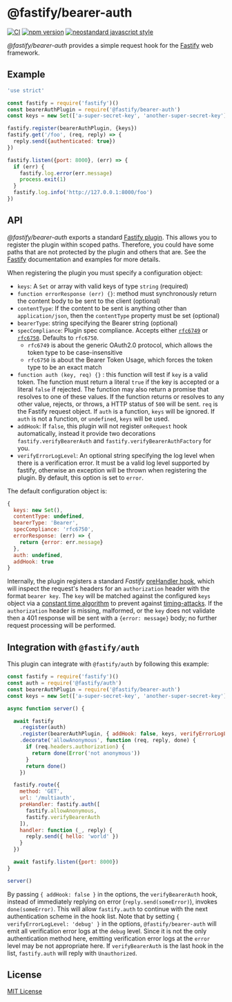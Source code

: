 # @fastify/bearer-auth

[![CI](https://github.com/fastify/fastify-bearer-auth/actions/workflows/ci.yml/badge.svg?branch=master)](https://github.com/fastify/fastify-bearer-auth/actions/workflows/ci.yml)
[![npm version](https://img.shields.io/npm/v/@fastify/bearer-auth)](https://www.npmjs.com/package/@fastify/bearer-auth)
[![neostandard javascript style](https://img.shields.io/badge/code_style-neostandard-brightgreen?style=flat)](https://github.com/neostandard/neostandard)

*@fastify/bearer-auth* provides a simple request hook for the [Fastify][fastify]
web framework.

[fastify]: https://fastify.dev/

## Example

```js
'use strict'

const fastify = require('fastify')()
const bearerAuthPlugin = require('@fastify/bearer-auth')
const keys = new Set(['a-super-secret-key', 'another-super-secret-key'])

fastify.register(bearerAuthPlugin, {keys})
fastify.get('/foo', (req, reply) => {
  reply.send({authenticated: true})
})

fastify.listen({port: 8000}, (err) => {
  if (err) {
    fastify.log.error(err.message)
    process.exit(1)
  }
  fastify.log.info('http://127.0.0.1:8000/foo')
})
```

## API

*@fastify/bearer-auth* exports a standard [Fastify plugin](https://github.com/fastify/fastify-plugin). This allows
you to register the plugin within scoped paths. Therefore, you could have some
paths that are not protected by the plugin and others that are. See the [Fastify](https://fastify.dev/docs/latest)
documentation and examples for more details.

When registering the plugin you must specify a configuration object:

* `keys`: A `Set` or array with valid keys of type `string` (required)
* `function errorResponse (err) {}`: method must synchronously return the content body to be
sent to the client (optional)
* `contentType`: If the content to be sent is anything other than
`application/json`, then the `contentType` property must be set (optional)
* `bearerType`: string specifying the Bearer string (optional)
* `specCompliance`:
Plugin spec compliance. Accepts either
[`rfc6749`](https://datatracker.ietf.org/doc/html/rfc6749) or
[`rfc6750`](https://datatracker.ietf.org/doc/html/rfc6750).
Defaults to `rfc6750`.
  * `rfc6749` is about the generic OAuth2.0 protocol, which allows the token type to be case-insensitive
  * `rfc6750` is about the Bearer Token Usage, which forces the token type to be an exact match
* `function auth (key, req) {}` : this function will test if `key` is a valid token.
   The function must return a literal `true` if the key is accepted or a literal
   `false` if rejected. The function may also return a promise that resolves to
   one of these values. If the function returns or resolves to any other value,
   rejects, or throws, a HTTP status of `500` will be sent. `req` is the Fastify
   request object. If `auth` is a function, `keys` will be ignored. If `auth` is
   not a function, or `undefined`, `keys` will be used.
* `addHook`: If `false`, this plugin will not register `onRequest` hook automatically,
   instead it provide two decorations `fastify.verifyBearerAuth` and
   `fastify.verifyBearerAuthFactory` for you.
* `verifyErrorLogLevel`: An optional string specifying the log level when there is a verification error.
   It must be a valid log level supported by fastify, otherwise an exception will be thrown
   when registering the plugin. By default, this option is set to `error`.

The default configuration object is:

  ```js
  {
    keys: new Set(),
    contentType: undefined,
    bearerType: 'Bearer',
    specCompliance: 'rfc6750',
    errorResponse: (err) => {
      return {error: err.message}
    },
    auth: undefined,
    addHook: true
}
```

Internally, the plugin registers a standard *Fastify* [preHandler hook][prehook],
which will inspect the request's headers for an `authorization` header with the
format `bearer key`. The `key` will be matched against the configured `keys`
object via a [constant time algorithm](https://en.wikipedia.org/wiki/Time_complexity#Constant_time) to prevent against [timing-attacks](https://snyk.io/blog/node-js-timing-attack-ccc-ctf/). If the `authorization` header is missing,
malformed, or the `key` does not validate then a 401 response will be sent with
a `{error: message}` body; no further request processing will be performed.

[fplugin]: https://github.com/fastify/fastify/blob/master/docs/Plugins.md
[prehook]: https://github.com/fastify/fastify/blob/master/docs/Hooks.md

## Integration with `@fastify/auth`

This plugin can integrate with `@fastify/auth` by following this example:

```js
const fastify = require('fastify')()
const auth = require('@fastify/auth')
const bearerAuthPlugin = require('@fastify/bearer-auth')
const keys = new Set(['a-super-secret-key', 'another-super-secret-key'])

async function server() {

  await fastify
    .register(auth)
    .register(bearerAuthPlugin, { addHook: false, keys, verifyErrorLogLevel: 'debug' })
    .decorate('allowAnonymous', function (req, reply, done) {
      if (req.headers.authorization) {
        return done(Error('not anonymous'))
      }
      return done()
    })

  fastify.route({
    method: 'GET',
    url: '/multiauth',
    preHandler: fastify.auth([
      fastify.allowAnonymous,
      fastify.verifyBearerAuth
    ]),
    handler: function (_, reply) {
      reply.send({ hello: 'world' })
    }
  })

  await fastify.listen({port: 8000})
}

server()
```

By passing `{ addHook: false }` in the options, the `verifyBearerAuth` hook, instead of
immediately replying on error (`reply.send(someError)`), invokes `done(someError)`. This
will allow `fastify.auth` to continue with the next authentication scheme in the hook list.
Note that by setting `{ verifyErrorLogLevel: 'debug' }` in the options, `@fastify/bearer-auth` will emit all verification error logs at the `debug` level. Since it is not the only authentication method here, emitting verification error logs at the `error` level may be not appropriate here.
If `verifyBearerAuth` is the last hook in the list, `fastify.auth` will reply with `Unauthorized`.
## License

[MIT License](https://jsumners.mit-license.org/)
